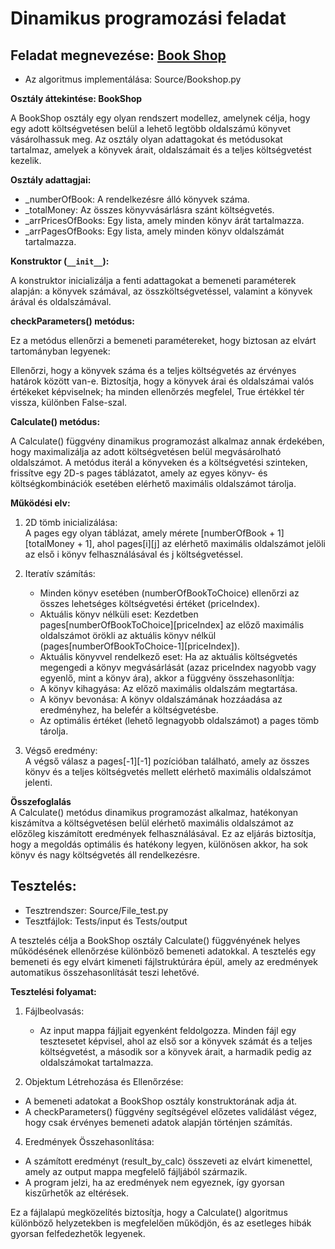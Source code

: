 # Dinamikus programozási feladat
## Feladat megnevezése: [Book Shop](https://cses.fi/problemset/task/1158/)

- Az algoritmus implementálása: Source/Bookshop.py

**Osztály áttekintése: BookShop** 

A BookShop osztály egy olyan rendszert modellez, amelynek célja, hogy egy adott költségvetésen belül a lehető legtöbb oldalszámú könyvet vásárolhassuk meg. Az osztály olyan adattagokat és metódusokat tartalmaz, amelyek a könyvek árait, oldalszámait és a teljes költségvetést kezelik.

**Osztály adattagjai:**
- _numberOfBook: A rendelkezésre álló könyvek száma.
- _totalMoney: Az összes könyvvásárlásra szánt költségvetés.  
- _arrPricesOfBooks: Egy lista, amely minden könyv árát tartalmazza.  
- _arrPagesOfBooks: Egy lista, amely minden könyv oldalszámát tartalmazza.  

**Konstruktor (`__init__`):** 

A konstruktor inicializálja a fenti adattagokat a bemeneti paraméterek alapján: a könyvek számával, az összköltségvetéssel, valamint a könyvek árával és oldalszámával.

**checkParameters() metódus:**  

Ez a metódus ellenőrzi a bemeneti paramétereket, hogy biztosan az elvárt tartományban legyenek:

Ellenőrzi, hogy a könyvek száma és a teljes költségvetés az érvényes határok között van-e.
Biztosítja, hogy a könyvek árai és oldalszámai valós értékeket képviselnek; ha minden ellenőrzés megfelel, True értékkel tér vissza, különben False-szal.

**Calculate() metódus:**  

A Calculate() függvény dinamikus programozást alkalmaz annak érdekében, hogy maximalizálja az adott költségvetésen belül megvásárolható oldalszámot. A metódus iterál a könyveken és a költségvetési szinteken, frissítve egy 2D-s pages táblázatot, amely az egyes könyv- és költségkombinációk esetében elérhető maximális oldalszámot tárolja.

**Működési elv:**  
1. 2D tömb inicializálása:   
A pages egy olyan táblázat, amely mérete [numberOfBook + 1][totalMoney + 1], ahol pages[i][j] az elérhető maximális oldalszámot jelöli az első i könyv felhasználásával és j költségvetéssel.

2. Iteratív számítás:  
   - Minden könyv esetében (numberOfBookToChoice) ellenőrzi az összes lehetséges költségvetési értéket (priceIndex).
   - Aktuális könyv nélküli eset: Kezdetben pages[numberOfBookToChoice][priceIndex] az előző maximális oldalszámot örökli az aktuális könyv nélkül (pages[numberOfBookToChoice-1][priceIndex]).
   - Aktuális könyvvel rendelkező eset: Ha az aktuális költségvetés megengedi a könyv megvásárlását (azaz priceIndex nagyobb vagy egyenlő, mint a könyv ára), akkor a függvény összehasonlítja:
   - A könyv kihagyása: Az előző maximális oldalszám megtartása.
   - A könyv bevonása: A könyv oldalszámának hozzáadása az eredményhez, ha belefér a költségvetésbe.
   - Az optimális értéket (lehető legnagyobb oldalszámot) a pages tömb tárolja.
3. Végső eredmény:  
A végső válasz a pages[-1][-1] pozícióban található, amely az összes könyv és a teljes költségvetés mellett elérhető maximális oldalszámot jelenti.


**Összefoglalás**   
A Calculate() metódus dinamikus programozást alkalmaz, hatékonyan kiszámítva a költségvetésen belül elérhető maximális oldalszámot az előzőleg kiszámított eredmények felhasználásával. Ez az eljárás biztosítja, hogy a megoldás optimális és hatékony legyen, különösen akkor, ha sok könyv és nagy költségvetés áll rendelkezésre.

## Tesztelés: ##

- Tesztrendszer: Source/File_test.py  
- Tesztfájlok: Tests/input és Tests/output

A tesztelés célja a BookShop osztály Calculate() függvényének helyes működésének ellenőrzése különböző bemeneti adatokkal. A tesztelés egy bemeneti és egy elvárt kimeneti fájlstruktúrára épül, amely az eredmények automatikus összehasonlítását teszi lehetővé.

**Tesztelési folyamat:**  

1. Fájlbeolvasás:


   - Az input mappa fájljait egyenként feldolgozza. Minden fájl egy tesztesetet képvisel, ahol az első sor a könyvek számát és a teljes költségvetést, a második sor a könyvek árait, a harmadik pedig az oldalszámokat tartalmazza.  


3. Objektum Létrehozása és Ellenőrzése:

- A bemeneti adatokat a BookShop osztály konstruktorának adja át.
- A checkParameters() függvény segítségével előzetes validálást végez, hogy csak érvényes bemeneti adatok alapján történjen számítás.

4. Eredmények Összehasonlítása:

- A számított eredményt (result_by_calc) összeveti az elvárt kimenettel, amely az output mappa megfelelő fájljából származik.
- A program jelzi, ha az eredmények nem egyeznek, így gyorsan kiszűrhetők az eltérések.

Ez a fájlalapú megközelítés biztosítja, hogy a Calculate() algoritmus különböző helyzetekben is megfelelően működjön, és az esetleges hibák gyorsan felfedezhetők legyenek.


